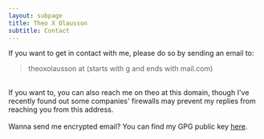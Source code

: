 ```yaml
---
layout: subpage
title: Theo X Olausson
subtitle: Contact
---
```

If you want to get in contact with me, please do so by sending an email to:

<blockquote>
theoxolausson at (starts with g and ends with mail.com)
</blockquote>
<br>
If you want to, you can also reach me on theo at this domain, though I've recently
found out some companies' firewalls may prevent my replies from reaching you from this address.
<br><br>
Wanna send me encrypted email? You can find my GPG public key <a href="/assets/txogpgkey.txt">here</a>.
